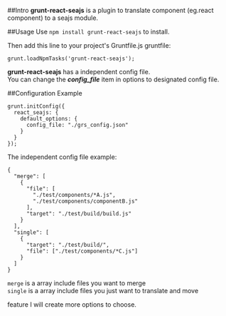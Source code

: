 ##Intro
**grunt-react-seajs** is a plugin to translate component (eg.react component) to a seajs module.		

##Usage
Use ```npm install grunt-react-seajs``` to install.        
		
Then add this line to your project's Gruntfile.js gruntfile:      

```
grunt.loadNpmTasks('grunt-react-seajs');
```			

**grunt-react-seajs** has a independent config file. 		
You can change the ***config_file*** item in options to designated config file.	    

##Configuration Example
```
grunt.initConfig({
  react_seajs: {
    default_options: {
      config_file: "./grs_config.json"
    }
  }
});
```    

The independent config file example:     
 
```
{
  "merge": [
    {
      "file": [
        "./test/components/*A.js",
        "./test/components/componentB.js"
      ],
      "target": "./test/build/build.js"
    }
  ],
  "single": [
    {
      "target": "./test/build/",
      "file": ["./test/components/*C.js"]
    }
  ]
}
```

```merge``` is a array include files you want to merge     
```single``` is a array include files you just want to translate and move 

feature I will create more options to choose.